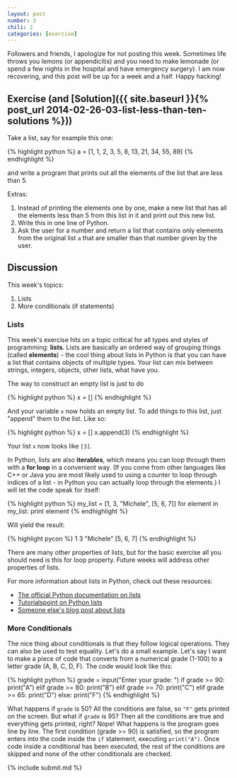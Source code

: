 ```yaml
---
layout: post
number: 3
chili: 2
categories: [exercise]
---
```


Followers and friends, I apologize for not posting this week. Sometimes life throws you lemons (or appendicitis) and you need to make lemonade (or spend a few nights in the hospital and have emergency surgery). I am now recovering, and this post will be up for a week and a half. Happy hacking! 

## Exercise (and [Solution]({{ site.baseurl }}{% post_url 2014-02-26-03-list-less-than-ten-solutions %}))

Take a list, say for example this one: 

{% highlight python %}
  a = [1, 1, 2, 3, 5, 8, 13, 21, 34, 55, 89]
{% endhighlight %}

and write a program that prints out all the elements of the list that are less than 5.

Extras: 

1. Instead of printing the elements one by one, make a new list that has all the elements less than 5 from this list in it and print out this new list.
2. Write this in one line of Python.
3. Ask the user for a number and return a list that contains only elements from the original list `a` that are smaller than that number given by the user. 

## Discussion 

This week's topics:

1. Lists
2. More conditionals (if statements)

### Lists

This week's exercise hits on a topic critical for all types and styles of programming: **lists**. Lists are basically an ordered way of grouping things (called **elements**) - the cool thing about lists in Python is that you can have a list that contains objects of multiple types. Your list can mix between strings, integers, objects, other lists, what have you. 

The way to construct an empty list is just to do 

{% highlight python %}
  x = []
{% endhighlight %}

And your variable `x` now holds an empty list. To add things to this list, just "append" them to the list. Like so: 

{% highlight python %}
  x = []
  x.append(3)
{% endhighlight %}

Your list `x` now looks like `[3]`.

In Python, lists are also **iterables**, which means you can loop through them with a **for loop** in a convenient way. (If you come from other languages like C++ or Java you are most likely used to using a counter to loop through indices of a list - in Python you can actually loop through the elements.) I will let the code speak for itself: 

{% highlight python %}
  my_list = [1, 3, "Michele", [5, 6, 7]]
  for element in my_list:
    print element
{% endhighlight %}

Will yield the result: 

{% highlight pycon %}
  1 
  3
  "Michele"
  [5, 6, 7]
{% endhighlight %}

There are many other properties of lists, but for the basic exercise all you should need is this for loop property. Future weeks will address other properties of lists.

For more information about lists in Python, check out these resources: 

* [The official Python documentation on lists](http://docs.python.org/3.3/tutorial/datastructures.html)
* [Tutorialspoint on Python lists](http://www.tutorialspoint.com/python/python_lists.htm)
* [Someone else's blog post about lists](http://effbot.org/zone/python-list.htm)


### More Conditionals

The nice thing about conditionals is that they follow logical operations. They can also be used to test equality. Let's do a small example. Let's say I want to make a piece of code that converts from a numerical grade (1-100) to a letter grade (A, B, C, D, F). The code would look like this: 

{% highlight python %}
  grade = input("Enter your grade: ")
  if grade >= 90:
    print("A")
  elif grade >= 80:
    print("B")
  elif grade >= 70:
    print("C")
  elif grade >= 65:
    print("D")
  else:
    print("F")
{% endhighlight %}

What happens if `grade` is 50? All the conditions are false, so `"F"` gets printed on the screen. But what if `grade` is 95? Then all the conditions are true and everything gets printed, right? Nope! What happens is the program goes line by line. The first condition (grade >= 90) is satisfied, so the program enters into the code inside the `if` statement, executing `print("A")`. Once code inside a conditional has been executed, the rest of the conditions are skipped and none of the other conditionals are checked. 

{% include submit.md %}